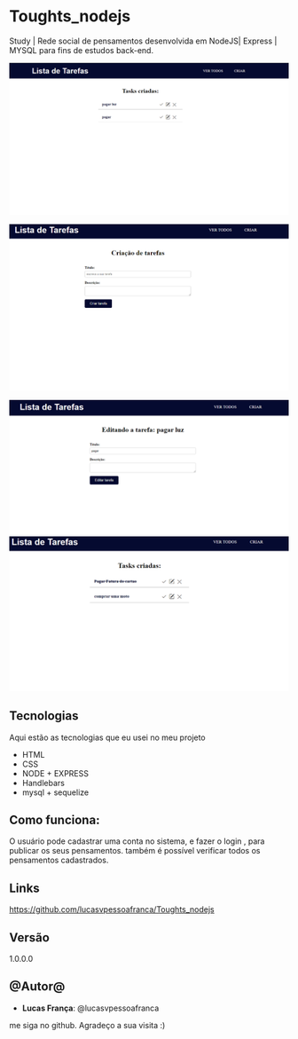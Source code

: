 # Toughts_nodejs
Study | Rede social de pensamentos desenvolvida em NodeJS| Express | MYSQL  para fins de estudos back-end.


![Tela inicial ](https://github.com/lucasvpessoafranca/crud-node/blob/main/task1.png)

![resultado](https://github.com/lucasvpessoafranca/crud-node/blob/main/task2.png)

![resultado](https://github.com/lucasvpessoafranca/crud-node/blob/main/task3.png)
![resultado](https://github.com/lucasvpessoafranca/crud-node/blob/main/task4.png)
 
 
 
## Tecnologias
 
Aqui estão as tecnologias que eu usei no meu projeto
 
* HTML
* CSS
* NODE + EXPRESS
* Handlebars
* mysql + sequelize
 

## Como funciona:
 
O usuário pode cadastrar uma conta no sistema, e fazer o login , para publicar os seus pensamentos.
também é possível verificar todos os pensamentos cadastrados.

 
 
## Links
https://github.com/lucasvpessoafranca/Toughts_nodejs
 
 
## Versão
 
1.0.0.0
 
 
## @Autor@
 
* **Lucas França**: @lucasvpessoafranca
 
 me siga no github.
Agradeço a sua visita :)
